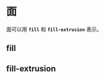 # 面
面可以用 **`fill`** 和 **`fill-extrusion`** 表示。

## fill

<ClientOnly>
  <common-code-view name="data-fill"/>
</ClientOnly>

## fill-extrusion

<ClientOnly>
  <common-code-view name="data-fill-extrusion"/>
</ClientOnly>
